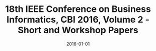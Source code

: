 ---
abstract: ''
authors:
- Elena Kornyshova
- Geert Poels
- Christian Huemer
date: '2016-01-01'
featured: false
links:
- name: Publik
  url: https://publik.tuwien.ac.at/showentry.php?ID=267403&lang=2
publication: 'IEEE Computer Society, Los Alamitos, 2016, ISBN: 978-1-5090-3231-0;
  112 pages'
publication_types:
- '5'
publishDate: '2016-01-01'
title: 18th IEEE Conference on Business Informatics, CBI 2016, Volume 2 - Short and
  Workshop Papers
url_pdf: http://publik.tuwien.ac.at/files/publik_267403.pdf
---